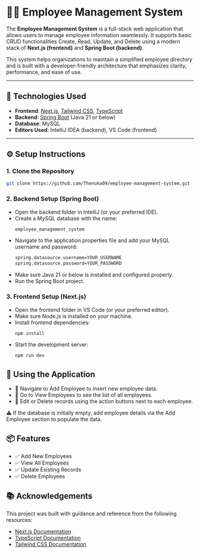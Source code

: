 # 🧑‍💼 Employee Management System

The **Employee Management System** is a full-stack web application that allows users to manage employee information seamlessly. It supports basic CRUD functionalities Create, Read, Update, and Delete using a modern stack of **Next.js (frontend)** and **Spring Boot (backend)**. 

This system helps organizations to maintain a simplified employee directory and is built with a developer-friendly architecture that emphasizes clarity, performance, and ease of use.

---

## 🚀 Technologies Used

- **Frontend**: [Next.js](https://nextjs.org/), [Tailwind CSS](https://tailwindcss.com/), [TypeScript](https://www.typescriptlang.org/)
- **Backend**: [Spring Boot](https://spring.io/projects/spring-boot) (Java 21 or below)
- **Database**: MySQL
- **Editors Used**: IntelliJ IDEA (backend), VS Code (frontend)

---

## ⚙️ Setup Instructions

### 1. Clone the Repository
```bash
git clone https://github.com/Thenuka09/employee-management-system.git
```

### 2. Backend Setup (Spring Boot)

- Open the backend folder in IntelliJ (or your preferred IDE).
- Create a MySQL database with the name:
  ```bash
  employee_management_system
  ```
- Navigate to the application.properties file and add your MySQL username and password:
  ```bash
  spring.datasource.username=YOUR_USERNAME
  spring.datasource.password=YOUR_PASSWORD
  ```
- Make sure Java 21 or below is installed and configured properly.
- Run the Spring Boot project.

### 3. Frontend Setup (Next.js)

- Open the frontend folder in VS Code (or your preferred editor).
- Make sure Node.js is installed on your machine.
- Install frontend dependencies:
  ```bash
  npm install
  ```
- Start the development server:
  ```bash
  npm run dev
  ```
## 🧪 Using the Application

- 🔹 Navigate to Add Employee to insert new employee data.
- 🔹 Go to View Employees to see the list of all employees.
- 🔹 Edit or Delete records using the action buttons next to each employee.

⚠️ If the database is initially empty, add employee details via the Add Employee section to populate the data.

## 📦 Features

- ✅ Add New Employees
- ✅ View All Employees
- ✅ Update Existing Records
- ✅ Delete Employees

## 📚 Acknowledgements

This project was built with guidance and reference from the following resources:

- [Next.js Documentation](https://nextjs.org/docs)
- [TypeScript Documentation](https://www.typescriptlang.org/docs/)
- [Tailwind CSS Documentation](https://tailwindcss.com/docs/installation/using-vite)









